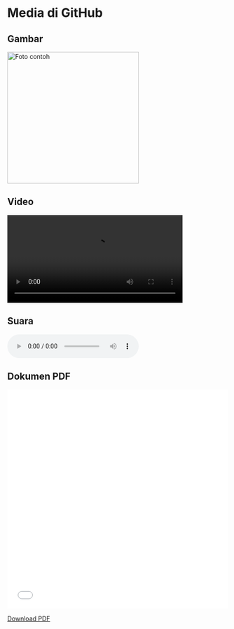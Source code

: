 
<!DOCTYPE html>
<html lang="id">
<head>
  <meta charset="UTF-8">
  <meta name="viewport" content="width=device-width, initial-scale=1">
  <title>Contoh Web GitHub</title>
</head>
<body>
  <h1>Media di GitHub</h1>

  <!-- Gambar -->
  <h2>Gambar</h2>
  <img src="assets/images/foto.jpg" alt="Foto contoh" width="300">

  <!-- Video -->
  <h2>Video</h2>
  <video controls width="400">
    <source src="assets/videos/video.mp4" type="video/mp4">
    Browser kamu tidak mendukung video.
  </video>

  <!-- Audio -->
  <h2>Suara</h2>
  <audio controls>
    <source src="assets/audio/suara.mp3" type="audio/mpeg">
    Browser kamu tidak mendukung audio.
  </audio>

  <!-- Dokumen PDF -->
  <h2>Dokumen PDF</h2>
  <embed src="assets/docs/laporan.pdf" type="application/pdf" width="100%" height="500px" />

  <!-- Link download -->
  <p><a href="assets/docs/laporan.pdf" download>Download PDF</a></p>
</body>
</html>
